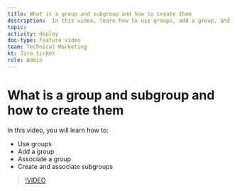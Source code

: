```yaml
---
title: What is a group and subgroup and how to create them
description:  In this video, learn how to use groups, add a group, and create subgroups.
topic:
activity: deploy
doc-type: feature video
team: Technical Marketing
kt: Jira ticket
role: Admin
---
```

# What is a group and subgroup and how to create them

In this video, you will learn how to:

* Use groups
* Add a group
* Associate a group
* Create and associate subgroups

>[!VIDEO](https://video.tv.adobe.com/v/335070/?quality=12)
